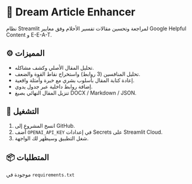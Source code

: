 # 🌙 Dream Article Enhancer

نظام Streamlit لمراجعة وتحسين مقالات تفسير الأحلام وفق معايير Google Helpful Content و E-E-A-T.

## ⚙️ المميزات
- تحليل المقال الأصلي وكشف مشاكله.
- تحليل المنافسين (3 روابط) واستخراج نقاط القوة والضعف.
- إعادة كتابة المقال بأسلوب بشري مع خبرة وأمثلة واقعية.
- إضافة روابط داخلية عبر جدول يدوي.
- تنزيل المقال النهائي بصيغ DOCX / Markdown / JSON.

## 🚀 التشغيل
1. انسخ المشروع إلى GitHub.
2. أضف `OPENAI_API_KEY` في إعدادات Secrets على Streamlit Cloud.
3. شغل التطبيق وسيظهر لك الواجهة.

## 📦 المتطلبات
موجودة في `requirements.txt`
